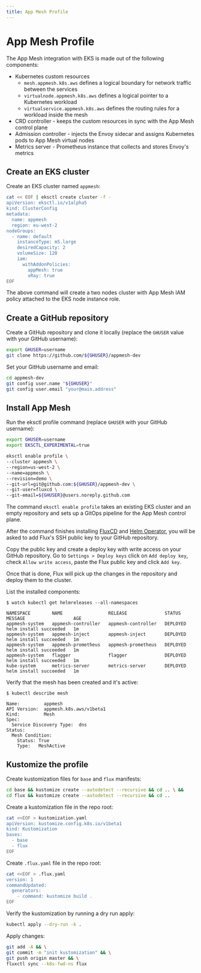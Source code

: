 ```yaml
---
title: App Mesh Profile
---
```


# App Mesh Profile

The App Mesh integration with EKS is made out of the following components:

* Kubernetes custom resources
    * `mesh.appmesh.k8s.aws` defines a logical boundary for network traffic between the services 
    * `virtualnode.appmesh.k8s.aws` defines a logical pointer to a Kubernetes workload
    * `virtualservice.appmesh.k8s.aws` defines the routing rules for a workload inside the mesh
* CRD controller - keeps the custom resources in sync with the App Mesh control plane
* Admission controller - injects the Envoy sidecar and assigns Kubernetes pods to App Mesh virtual nodes
* Metrics server - Prometheus instance that collects and stores Envoy's metrics

## Create an EKS cluster

Create an EKS cluster named `appmesh`:

```sh
cat << EOF | eksctl create cluster -f -
apiVersion: eksctl.io/v1alpha5
kind: ClusterConfig
metadata:
  name: appmesh
  region: eu-west-2
nodeGroups:
  - name: default
    instanceType: m5.large
    desiredCapacity: 2
    volumeSize: 120
    iam:
      withAddonPolicies:
        appMesh: true
        xRay: true
EOF
```

The above command will create a two nodes cluster with App Mesh IAM policy attached to the EKS node instance role.

## Create a GitHub repository

Create a GitHub repository and clone it locally
(replace the `GHUSER` value with your GitHub username):

```sh
export GHUSER=username
git clone https://github.com/${GHUSER}/appmesh-dev
```

Set your GitHub username and email:

```sh
cd appmesh-dev
git config user.name "${GHUSER}"
git config user.email "your@main.address"
```

## Install App Mesh

Run the eksctl profile command (replace `GHUSER` with your GitHub username):

```sh
export GHUSER=username
export EKSCTL_EXPERIMENTAL=true

eksctl enable profile \
--cluster appmesh \
--region=us-west-2 \
--name=appmesh \
--revision=demo \
--git-url=git@github.com:${GHUSER}/appmesh-dev \
--git-user=fluxcd \
--git-email=${GHUSER}@users.noreply.github.com
```

The command `eksctl enable profile` takes an existing EKS cluster and an empty repository 
and sets up a GitOps pipeline for the App Mesh control plane.

After the command finishes installing [FluxCD](https://github.com/fluxcd/flux) and [Helm Operator](https://github.com/fluxcd/flux),
you will be asked to add Flux's SSH public key to your GitHub repository.

Copy the public key and create a deploy key with write access on your GitHub repository.
Go to `Settings > Deploy keys` click on `Add deploy key`, check `Allow write access`,
paste the Flux public key and click `Add key`.

Once that is done, Flux will pick up the changes in the repository and deploy them to the cluster.

List the installed components:

```
$ watch kubectl get helmreleases --all-namespaces

NAMESPACE        NAME                 RELEASE              STATUS     MESSAGE                  AGE
appmesh-system   appmesh-controller   appmesh-controller   DEPLOYED   helm install succeeded   1m
appmesh-system   appmesh-inject       appmesh-inject       DEPLOYED   helm install succeeded   1m
appmesh-system   appmesh-prometheus   appmesh-prometheus   DEPLOYED   helm install succeeded   1m
appmesh-system   flagger              flagger              DEPLOYED   helm install succeeded   1m
kube-system      metrics-server       metrics-server       DEPLOYED   helm install succeeded   1m
```

Verify that the mesh has been created and it's active:

```
$ kubectl describe mesh

Name:         appmesh
API Version:  appmesh.k8s.aws/v1beta1
Kind:         Mesh
Spec:
  Service Discovery Type:  dns
Status:
  Mesh Condition:
    Status: True
    Type:   MeshActive
```

## Kustomize the profile

Create kustomization files for `base` and `flux` manifests:

```sh
cd base && kustomize create --autodetect --recursive && cd .. \ &&
cd flux && kustomize create --autodetect --recursive && cd ..
```

Create a kustomization file in the repo root:

```sh
cat <<EOF > kustomization.yaml
apiVersion: kustomize.config.k8s.io/v1beta1
kind: Kustomization
bases:
  - base
  - flux
EOF
```

Create `.flux.yaml` file in the repo root:

```sh
cat <<EOF > .flux.yaml
version: 1
commandUpdated:
  generators:
    - command: kustomize build .
EOF
```

Verify the kustomization by running a dry run apply:

```sh
kubectl apply --dry-run -k .
```

Apply changes:

```sh
git add -A && \
git commit -m "init kustomization" && \
git push origin master && \
fluxctl sync --k8s-fwd-ns flux
```
